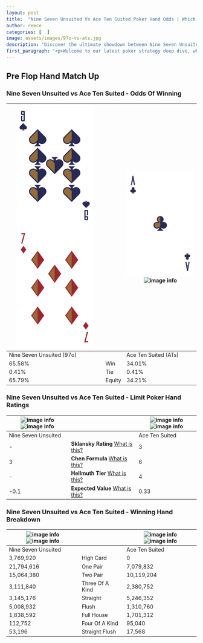 ```yaml
---
layout: post
title:  "Nine Seven Unsuited Vs Ace Ten Suited Poker Hand Odds | Which Is The Better Hand In Poker? A Complete Guide"
author: reece
categories: [  ]
image: assets/images/97o-vs-ats.jpg
description: "Discover the ultimate showdown between Nine Seven Unsuited and Ace Ten Suited in poker! Uncover the odds, strategies, and scenarios where one hand triumphs over the other. Get ready to up your poker game with this thrilling analysis."
first_paragraph: "<p>Welcome to our latest poker strategy deep dive, where we're pitting two distinct hands against each other in a high-stakes showdown: Nine Seven Unsuited vs Ace Ten Suited.</p><p>In the dynamic world of poker, every decision counts, and knowing which hand holds the upper hand is key to your success at the table.</p><p>In this article, we'll dissect these two hands, explore the scenarios where one dominates the other, and equip you with the knowledge to make strategic choices that can tip the odds in your favor.</p><p>Get ready to unravel the intriguing dynamics of these poker hands and elevate your game to new heights.</p>"
---
```




[comment]: # (sp0)

## Pre Flop Hand Match Up

<div class="table hand-ratings" markdown="1"> 



### Nine Seven Unsuited vs Ace Ten Suited - Odds Of Winning


    
| ![image info](assets/images/hand1/9.png) ![image info](assets/images/hand1/7o.png) |  | ![image info](assets/images/hand2/a.png) ![image info](assets/images/hand2/ts.png) |
| -------- | -------- | -------- |
| Nine Seven Unsuited (97o) |  | Ace Ten Suited (ATs) |
| 65.58% | Win | 34.01% |
| 0.41% | Tie | 0.41% |
| 65.79% | Equity | 34.21% |




[comment]: # (sp1)



### Nine Seven Unsuited vs Ace Ten Suited - Limit Poker Hand Ratings


    
| ![image info](https://www.riverpairs.com/assets/images/hand1/9.png) ![image info](https://www.riverpairs.com/assets/images/hand1/7o.png) |  | ![image info](https://www.riverpairs.com/assets/images/hand2/a.png) ![image info](https://www.riverpairs.com/assets/images/hand2/ts.png) |
| -------- | -------- | -------- |
| Nine Seven Unsuited |  | Ace Ten Suited |
| - | **Sklansky Rating** [What is this?](/sklansky-rating-explained) | 3 |
| 3 | **Chen Formula** [What is this?](/chen-formula-explained) | 6 |
| - | **Hellmuth Tier** [What is this?](/Hellmuth-tier-explained) | 4 |
| -0.1 | **Expected Value** [What is this?](/expected-value-explained) | 0.33 |




[comment]: # (sp2)



### Nine Seven Unsuited vs Ace Ten Suited - Winning Hand Breakdown


    
| ![image info](https://www.riverpairs.com/assets/images/hand1/9.png) ![image info](https://www.riverpairs.com/assets/images/hand1/7o.png) |  | ![image info](https://www.riverpairs.com/assets/images/hand2/a.png) ![image info](https://www.riverpairs.com/assets/images/hand2/ts.png) |
| -------- | -------- | -------- |
| Nine Seven Unsuited |  | Ace Ten Suited |
| 3,769,920 | High Card | 0 |
| 21,794,616 | One Pair | 7,079,832 |
| 15,064,380 | Two Pair | 10,119,204 |
| 3,111,840 | Three Of A Kind | 2,380,752 |
| 3,145,176 | Straight | 5,246,352 |
| 5,008,932 | Flush | 1,310,760 |
| 1,838,592 | Full House | 1,701,312 |
| 112,752 | Four Of A Kind | 95,040 |
| 53,196 | Straight Flush | 17,568 |




[comment]: # (sp3)



</div>

[comment]: # (sp4)



[comment]: # (sp5)

